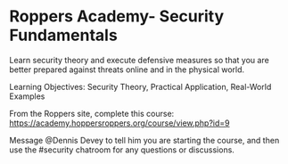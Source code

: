 # Roppers Academy- Security Fundamentals

Learn security theory and execute defensive measures so that you are better prepared against threats online and in the physical world.

Learning Objectives: Security Theory, Practical Application, Real-World Examples

From the Roppers site, complete this course: <https://academy.hoppersroppers.org/course/view.php?id=9>

Message @Dennis Devey to tell him you are starting the course, and then use the #security chatroom for any questions or discussions.
